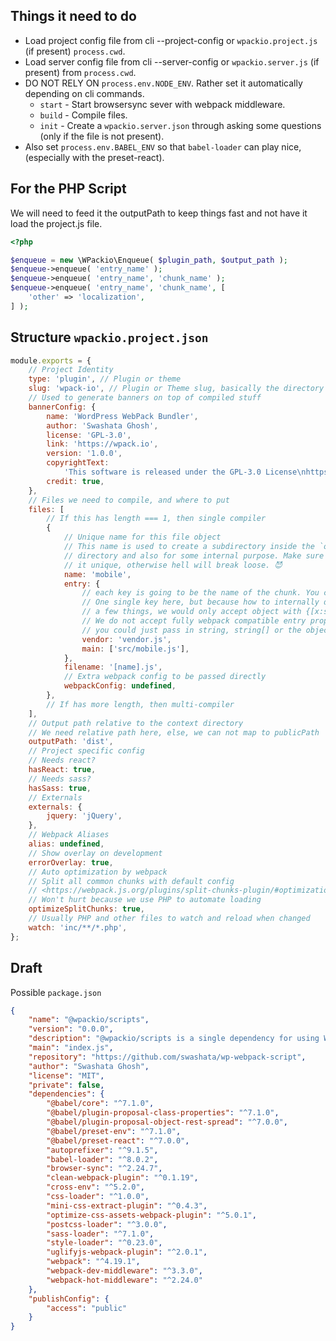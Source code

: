 ## Things it need to do

-   Load project config file from cli --project-config or `wpackio.project.js` (if present) `process.cwd`.
-   Load server config file from cli --server-config or `wpackio.server.js` (if present) from `process.cwd`.
-   DO NOT RELY ON `process.env.NODE_ENV`. Rather set it automatically depending on cli commands.
    -   `start` - Start browsersync sever with webpack middleware.
    -   `build` - Compile files.
    -   `init` - Create a `wpackio.server.json` through asking some questions (only if the file is not present).
-   Also set `process.env.BABEL_ENV` so that `babel-loader` can play nice, (especially with the preset-react).

## For the PHP Script

We will need to feed it the outputPath to keep things fast and not have it load the project.js
file.

```php
<?php

$enqueue = new \WPackio\Enqueue( $plugin_path, $output_path );
$enqueue->enqueue( 'entry_name' );
$enqueue->enqueue( 'entry_name', 'chunk_name' );
$enqueue->enqueue( 'entry_name', 'chunk_name', [
	'other' => 'localization',
] );
```

## Structure `wpackio.project.json`

```js
module.exports = {
	// Project Identity
	type: 'plugin', // Plugin or theme
	slug: 'wpack-io', // Plugin or Theme slug, basically the directory name under `wp-content/<themes|plugins>`
	// Used to generate banners on top of compiled stuff
	bannerConfig: {
		name: 'WordPress WebPack Bundler',
		author: 'Swashata Ghosh',
		license: 'GPL-3.0',
		link: 'https://wpack.io',
		version: '1.0.0',
		copyrightText:
			'This software is released under the GPL-3.0 License\nhttps://opensource.org/licenses/GPL-3.0',
		credit: true,
	},
	// Files we need to compile, and where to put
	files: [
		// If this has length === 1, then single compiler
		{
			// Unique name for this file object
			// This name is used to create a subdirectory inside the `outputPath`
			// directory and also for some internal purpose. Make sure to keep
			// it unique, otherwise hell will break loose. 😈
			name: 'mobile',
			entry: {
				// each key is going to be the name of the chunk. You can have
				// One single key here, but because how to internally depend on
				// a few things, we would only accept object with {[x:string]: string|string[]}
				// We do not accept fully webpack compatible entry property, where
				// you could just pass in string, string[] or the object.
				vendor: 'vendor.js',
				main: ['src/mobile.js'],
			},
			filename: '[name].js',
			// Extra webpack config to be passed directly
			webpackConfig: undefined,
		},
		// If has more length, then multi-compiler
	],
	// Output path relative to the context directory
	// We need relative path here, else, we can not map to publicPath
	outputPath: 'dist',
	// Project specific config
	// Needs react?
	hasReact: true,
	// Needs sass?
	hasSass: true,
	// Externals
	externals: {
		jquery: 'jQuery',
	},
	// Webpack Aliases
	alias: undefined,
	// Show overlay on development
	errorOverlay: true,
	// Auto optimization by webpack
	// Split all common chunks with default config
	// <https://webpack.js.org/plugins/split-chunks-plugin/#optimization-splitchunks>
	// Won't hurt because we use PHP to automate loading
	optimizeSplitChunks: true,
	// Usually PHP and other files to watch and reload when changed
	watch: 'inc/**/*.php',
};
```

## Draft

Possible `package.json`

```json
{
	"name": "@wpackio/scripts",
	"version": "0.0.0",
	"description": "@wpackio/scripts is a single dependency for using WordPress webpack script.",
	"main": "index.js",
	"repository": "https://github.com/swashata/wp-webpack-script",
	"author": "Swashata Ghosh",
	"license": "MIT",
	"private": false,
	"dependencies": {
		"@babel/core": "^7.1.0",
		"@babel/plugin-proposal-class-properties": "^7.1.0",
		"@babel/plugin-proposal-object-rest-spread": "^7.0.0",
		"@babel/preset-env": "^7.1.0",
		"@babel/preset-react": "^7.0.0",
		"autoprefixer": "^9.1.5",
		"babel-loader": "^8.0.2",
		"browser-sync": "^2.24.7",
		"clean-webpack-plugin": "^0.1.19",
		"cross-env": "^5.2.0",
		"css-loader": "^1.0.0",
		"mini-css-extract-plugin": "^0.4.3",
		"optimize-css-assets-webpack-plugin": "^5.0.1",
		"postcss-loader": "^3.0.0",
		"sass-loader": "^7.1.0",
		"style-loader": "^0.23.0",
		"uglifyjs-webpack-plugin": "^2.0.1",
		"webpack": "^4.19.1",
		"webpack-dev-middleware": "^3.3.0",
		"webpack-hot-middleware": "^2.24.0"
	},
	"publishConfig": {
		"access": "public"
	}
}
```
